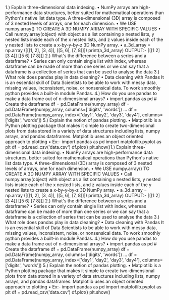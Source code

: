 1.) Explain three-dimensional data indexing.
• NumPy arrays are high-performance data 
structures, better suited for mathematical 
operations than Python's native list data type. A 
three-dimensional (3D) array is composed of 3 
nested levels of arrays, one for each dimension.
• We USE numpy.array() TO CREATE A 3D NUMPY 
ARRAY WITH SPECIFIC VALUES
• Call numpy.array(object) with object as a list 
containing x nested lists, y nested lists inside each 
of the x nested lists, and z values inside each of the 
y nested lists to create a x-by-y-by-z 3D NumPy 
array.
• a_3d_array = np.array ([[[1, 2], [3, 4]], [[5, 6], [7, 
8]]]) 
print(a_3d_array) 
OUTPUT:- [[[1 2] [3 4]] [[5 6] [7 8]]]
2.) What's the difference between a series and a 
dataframe?
• Series can only contain single list with index, 
whereas dataframe can be made of more 
than one series or we can say that a 
dataframe is a collection of series that can 
be used to analyse the data
3.) What role does pandas play in data cleaning?
• Data cleaning with Pandas It is an essential 
skill of Data Scientists to be able to work 
with messy data, missing values, 
inconsistent, noise, or nonsensical data. To 
work smoothly python provides a built-in 
module Pandas.
4.) How do you use pandas to make a data frame 
out of n-dimensional arrays?
• import pandas as pd # Create the dataframe 
df = pd.DataFrame(numpy_array) df = 
pd.DataFrame(numpy_array, 
columns=['digits', 'words']) ... df = 
pd.DataFrame(numpy_array, index=['day1', 
'day2', 'day3', 'day4'], columns=['digits', 
'words'])
5.) Explain the notion of pandas plotting.
• Matplotlib is a Python plotting package that 
makes it simple to create two-dimensional 
plots from data stored in a variety of data 
structures including lists, numpy arrays, and 
pandas dataframes. Matplotlib uses an 
object oriented approach to plotting
• Ex:- import pandas as pd
import matplotlib.pyplot as plt
df = pd.read_csv('data.csv')
df.plot()
plt.show()1.) Explain three-dimensional data indexing.
• NumPy arrays are high-performance data 
structures, better suited for mathematical 
operations than Python's native list data type. A 
three-dimensional (3D) array is composed of 3 
nested levels of arrays, one for each dimension.
• We USE numpy.array() TO CREATE A 3D NUMPY 
ARRAY WITH SPECIFIC VALUES
• Call numpy.array(object) with object as a list 
containing x nested lists, y nested lists inside each 
of the x nested lists, and z values inside each of the 
y nested lists to create a x-by-y-by-z 3D NumPy 
array.
• a_3d_array = np.array ([[[1, 2], [3, 4]], [[5, 6], [7, 
8]]]) 
print(a_3d_array) 
OUTPUT:- [[[1 2] [3 4]] [[5 6] [7 8]]]
2.) What's the difference between a series and a 
dataframe?
• Series can only contain single list with index, 
whereas dataframe can be made of more 
than one series or we can say that a 
dataframe is a collection of series that can 
be used to analyse the data
3.) What role does pandas play in data cleaning?
• Data cleaning with Pandas It is an essential 
skill of Data Scientists to be able to work 
with messy data, missing values, 
inconsistent, noise, or nonsensical data. To 
work smoothly python provides a built-in 
module Pandas.
4.) How do you use pandas to make a data frame 
out of n-dimensional arrays?
• import pandas as pd # Create the dataframe 
df = pd.DataFrame(numpy_array) df = 
pd.DataFrame(numpy_array, 
columns=['digits', 'words']) ... df = 
pd.DataFrame(numpy_array, index=['day1', 
'day2', 'day3', 'day4'], columns=['digits', 
'words'])
5.) Explain the notion of pandas plotting.
• Matplotlib is a Python plotting package that 
makes it simple to create two-dimensional 
plots from data stored in a variety of data 
structures including lists, numpy arrays, and 
pandas dataframes. Matplotlib uses an 
object oriented approach to plotting
• Ex:- import pandas as pd
import matplotlib.pyplot as plt
df = pd.read_csv('data.csv')
df.plot()
plt.show()
